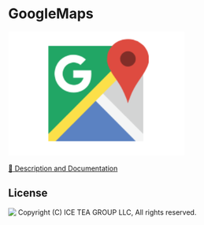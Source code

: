 GoogleMaps
====

<img src="../Support/Images/GoogleMaps.png" width="358" height="252">

[📙 Description and Documentation](https://docs.wisej.com/extensions/extensions/googlemaps)

License
-------
<img src="http://iceteagroup.com/wp-content/uploads/2017/01/Square-64x64-trasp.png" height="20" align="top"> Copyright (C) ICE TEA GROUP LLC, All rights reserved.
